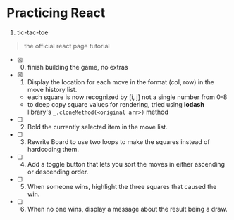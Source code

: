 # Practicing React

1. tic-tac-toe
> the official react page tutorial

- [x] 0. finish building the game, no extras
- [x] 1. Display the location for each move in the format (col, row) in the move history list.
    - each square is now recognized by [i, j] not a single number from 0-8
    - to deep copy square values for rendering,  tried using **lodash** library's `_.cloneMethod(<original arr>)` method
- [ ] 2. Bold the currently selected item in the move list.
- [ ] 3. Rewrite Board to use two loops to make the squares instead of hardcoding them.
- [ ] 4. Add a toggle button that lets you sort the moves in either ascending or descending order.
- [ ] 5. When someone wins, highlight the three squares that caused the win.
- [ ] 6. When no one wins, display a message about the result being a draw.